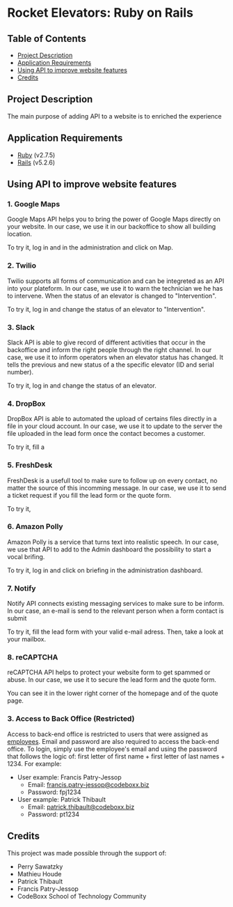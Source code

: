 # Rocket Elevators: Ruby on Rails <!-- omit in toc -->

## Table of Contents <!-- omit in toc -->

- [Project Description](#project-description)
- [Application Requirements](#application-requirements)
- [Using API to improve website features](#using-api-to-improve-website-features)
- [Credits](#credits)

## Project Description
The main purpose of adding API to a website is to enriched the experience 

## Application Requirements

-   [Ruby](https://www.ruby-lang.org/en/downloads/) (v2.7.5)
-   [Rails](https://rubyonrails.org/) (v5.2.6)

## Using API to improve website features

### 1. Google Maps
Google Maps API helps you to bring the power of Google Maps directly on your website. In our case, we use it in our backoffice to show all building location.

To try it, log in and in the administration and click on Map.

### 2. Twilio
Twilio supports all forms of communication and can be integreted as an API into your plateform. In our case, we use it to warn the technician we he has to intervene. When the status of an elevator is changed to "Intervention".

To try it, log in and change the status of an elevator to "Intervention".

### 3. Slack
Slack API is able to give record of different activities that occur in the backoffice and inform the right people through the right channel. In our case, we use it to inform operators when an elevator status has changed. It tells the previous and new status of a the specific elevator (ID and serial number). 

To try it, log in and change the status of an elevator.

### 4. DropBox
DropBox API is able to automated the upload of certains files directly in a file in your cloud account. In our case, we use it to update to the server the file uploaded in the lead form once the contact becomes a customer.

To try it, fill a 

### 5. FreshDesk
FreshDesk is a usefull tool to make sure to follow up on every contact, no matter the source of this incomming message. In our case, we use it to send a ticket request if you fill the lead form or the quote form.

To try it, 

### 6. Amazon Polly
Amazon Polly is a service that turns text into realistic speech. In our case, we use that API to add to the Admin dashboard the possibility to start a vocal brifing.

To try it, log in and click on briefing in the administration dashboard.

### 7. Notify
Notify API connects existing messaging services to make sure to be inform. In our case, an e-mail is send to the relevant person when a form contact is submit

To try it, fill the lead form with your valid e-mail adress. Then, take a look at your mailbox.

### 8. reCAPTCHA
reCAPTCHA API helps to protect your website form to get spammed or abuse. In our case, we use it to secure the lead form and the quote form. 

You can see it in the lower right corner of the homepage and of the quote page.

### 3. Access to Back Office (Restricted)
Access to back-end office is restricted to users that were assigned as [employees](https://docs.google.com/spreadsheets/d/1-S0updscUGOpBpFE-2plFBJlVkCseOUuUpp7nu5e-fY/edit#gid=1786076246). Email and password are also required to access the back-end office. To login, simply use the employee's email and using the password that follows the logic of: first letter of first name + first letter of last names + 1234. For example:
  * User example: Francis Patry-Jessop
    * Email: francis.patry-jessop@codeboxx.biz
    * Password: fpj1234
  * User example: Patrick Thibault
    * Email: patrick.thibault@codeboxx.biz
    * Password: pt1234

## Credits

This project was made possible through the support of:

-   Perry Sawatzky
-   Mathieu	Houde
-   Patrick Thibault
-   Francis Patry-Jessop
-   CodeBoxx School of Technology Community

